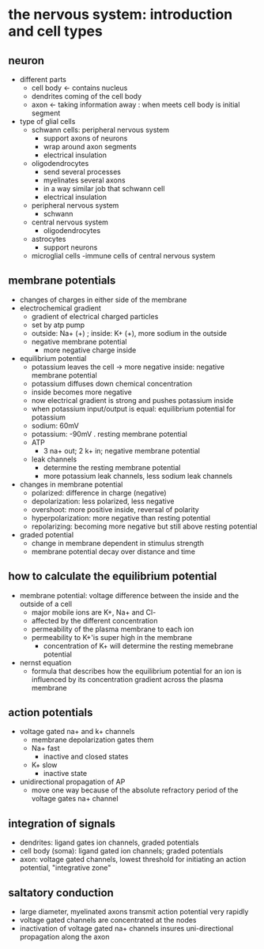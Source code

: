 # the nervous system: introduction and cell types

## neuron
- different parts
	- cell body <- contains nucleus
	- dendrites coming of the cell body
	- axon <- taking information away : when meets cell body is initial segment
- type of glial cells
	- schwann cells: peripheral nervous system
		- support axons of neurons
		- wrap around axon segments
		- electrical insulation
	- oligodendrocytes
		- send several processes
		- myelinates several axons
		- in a way similar job that schwann cell
		- electrical insulation
	- peripheral nervous system
		- schwann
	- central nervous system
		- oligodendrocytes
	- astrocytes
		- support neurons
	- microglial cells
		-immune cells of central nervous system

## membrane potentials

- changes of charges in either side of the membrane
- electrochemical gradient
	- gradient of electrical charged particles
	- set by atp pump
	- outside: Na+ (+) ; inside: K+ (+), more sodium in the outside
	- negative membrane potential
		- more negative charge inside
- equilibrium potential
	- potassium leaves the cell -> more negative inside: negative membrane potential
	- potassium diffuses down chemical concentration
	- inside becomes more negative
	- now electrical gradient is strong and pushes potassium inside
	- when potassium input/output is equal: equilibrium potential for potassium
	- sodium: 60mV
	- potassium: -90mV
. resting membrane potential
	- ATP
		- 3 na+ out; 2 k+ in; negative membrane potential
	- leak channels
		- determine the resting membrane potential
		- more potassium leak channels, less sodium leak channels
- changes in membrane potential
	- polarized: difference in charge (negative)
	- depolarization: less polarized, less negative
	- overshoot: more positive inside, reversal of polarity
	- hyperpolarization: more negative than resting potential
	- repolarizing: becoming more negative but still above resting potential
- graded potential
	- change in membrane dependent in stimulus strength
	- membrane potential decay over distance and time

## how to calculate the equilibrium potential
- membrane potential: voltage difference between the inside and the outside of a cell
	- major mobile ions are K+, Na+ and Cl-
	- affected by the different concentration
	- permeability of the plasma membrane to each ion
	- permeability to K+'is super high in the membrane
		- concentration of K+ will determine the resting memebrane potential
- nernst equation
	- formula that describes how the equilibrium potential for an ion is influenced by its concentration gradient across the plasma membrane

## action potentials
- voltage gated na+ and k+ channels
	- membrane depolarization gates them
	- Na+ fast
		- inactive and closed states
	- K+ slow
		- inactive state
- unidirectional propagation of AP
	- move one way because of the absolute refractory period of the voltage gates na+ channel

## integration of signals
- dendrites: ligand gates ion channels, graded potentials
- cell body (soma): ligand gated ion channels; graded potentials
- axon: voltage gated channels, lowest threshold for initiating an action potential, "integrative zone"

## saltatory conduction
- large diameter, myelinated axons transmit action potential very rapidly
- voltage gated channels are concentrated at the nodes
- inactivation of voltage gated na+ channels insures uni-directional propagation along the axon
	

